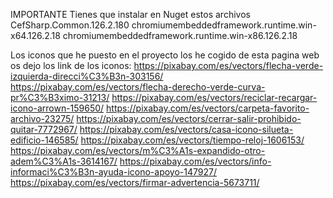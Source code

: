 
IMPORTANTE
Tienes que instalar en Nuget estos archivos
CefSharp.Common.126.2.180
chromiumembeddedframework.runtime.win-x64.126.2.18
chromiumembeddedframework.runtime.win-x86.126.2.18

Los iconos que he puesto en el proyecto los he cogido de esta pagina web os dejo los link de los iconos:
https://pixabay.com/es/vectors/flecha-verde-izquierda-direcci%C3%B3n-303156/
https://pixabay.com/es/vectors/flecha-derecho-verde-curva-pr%C3%B3ximo-31213/
https://pixabay.com/es/vectors/reciclar-recargar-icono-arrown-159650/
https://pixabay.com/es/vectors/carpeta-favorito-archivo-23275/
https://pixabay.com/es/vectors/cerrar-salir-prohibido-quitar-7772967/
https://pixabay.com/es/vectors/casa-icono-silueta-edificio-146585/
https://pixabay.com/es/vectors/tiempo-reloj-1606153/
https://pixabay.com/es/vectors/m%C3%A1s-expandido-otro-adem%C3%A1s-3614167/
https://pixabay.com/es/vectors/info-informaci%C3%B3n-ayuda-icono-apoyo-147927/
https://pixabay.com/es/vectors/firmar-advertencia-5673711/
